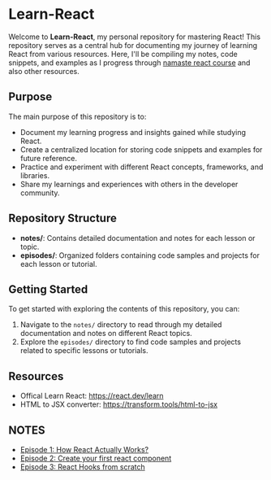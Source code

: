 # Learn-React

Welcome to **Learn-React**, my personal repository for mastering React! This repository serves as a central hub for documenting my journey of learning React from various resources. Here, I'll be compiling my notes, code snippets, and examples as I progress through [namaste react course](https://namastedev.com/learn/namaste-react) and also other resources.

## Purpose

The main purpose of this repository is to:

- Document my learning progress and insights gained while studying React.
- Create a centralized location for storing code snippets and examples for future reference.
- Practice and experiment with different React concepts, frameworks, and libraries.
- Share my learnings and experiences with others in the developer community.

## Repository Structure

- **notes/**: Contains detailed documentation and notes for each lesson or topic.
- **episodes/**: Organized folders containing code samples and projects for each lesson or tutorial.

## Getting Started

To get started with exploring the contents of this repository, you can:

1. Navigate to the `notes/` directory to read through my detailed documentation and notes on different React topics.
2. Explore the `episodes/` directory to find code samples and projects related to specific lessons or tutorials.

## Resources

- Offical Learn React: https://react.dev/learn
- HTML to JSX converter: https://transform.tools/html-to-jsx

## NOTES

- [Episode 1: How React Actually Works?](https://github.com/ShashidharNagaral/learn-react/blob/main/notes/episode-1.md)
- [Episode 2: Create your first react component](https://github.com/ShashidharNagaral/learn-react/blob/main/notes/episode-2.md)
- [Episode 3: React Hooks from scratch](https://github.com/ShashidharNagaral/learn-react/blob/main/notes/episode-2.md)
